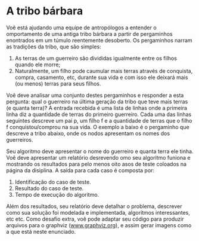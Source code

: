 # A tribo bárbara

Voê está ajudando uma equipe de antropólogos a entender o omportamento de uma antiga
tribo bárbara a partir de pergaminhos enontrados em um túmulo reentemente desoberto. Os
pergaminhos narram as tradições da tribo, que são simples:

1. As terras de um guerreiro são divididas igualmente entre os filhos quando ele morre;
2. Naturalmente, um filho pode caumular mais terras através de conquista, compra, casamento,
etc, durante sua vida e com isso ele deixará mais (ou menos) terras para seus filhos.

Voê deve analisar uma conjunto destes pergaminhos e responder a esta pergunta: qual o guerreiro
na última geração da tribo que teve mais terras (e quanta terra)?
A entrada recebida é uma lista de linhas onde a primeira linha diz a quantidade
de terras do primeiro guerreiro. Cada uma das linhas seguintes 
descreve um pai p, um filho f e a quantidade de terras que o filho f conquistou/comprou 
na sua vida. O exemplo a baixo é o pergaminho que descreve a tribo abaixo, onde os nodos apresentam
os nomes dos guerreiros.

Seu algoritmo deve apresentar o nome do guerreiro e quanta terra ele tinha. Voê deve apresentar um relatório desrevendo omo seu algoritmo funiona e mostrando os resultados para pelo menos oito  asos de teste coloados na página da disiplina. A saída para cada caso é composta por:

1. Identificação do caso de teste.
2. Resultado do caso de teste.
3. Tempo de execução do algoritmo.

Além dos resultados, seu relatório deve detalhar o problema, descrever como sua solução foi modelada e implementada, algoritmos interessantes, etc etc. Como desafio extra, voê pode adaptar
seu código para produzir arquivos para o graphviz (www.graphviz.org), e assim gerar imagens
como a que está neste enunciado.

